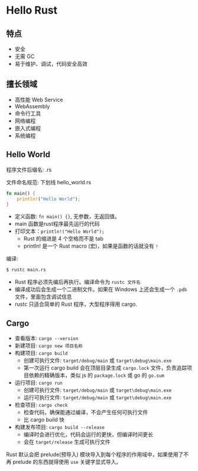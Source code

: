 # Hello Rust

## 特点

- 安全
- 无需 GC
- 易于维护、调试，代码安全高效

## 擅长领域
- 高性能 Web Service
- WebAssembly
- 命令行工具
- 网络编程
- 嵌入式编程
- 系统编程

## Hello World
程序文件后缀名: .rs

文件命名规范: 下划线 hello_world.rs
```Rust
fn main() {
    println!("Hello World");
}
```

- 定义函数: `fn main() {}`, 无参数，无返回值。
- main 函数是rust程序最先运行的代码
- 打印文本：`println!("Hello World");`
    - Rust 的缩进是 4 个空格而不是 tab
    - println! 是一个 Rust macro (宏)，如果是函数的话就没有 `!`

编译:
```bash
$ rustc main.rs
```

- Rust 程序必须先编后再执行。编译命令为 `rustc 文件名`
- 编译成功后会生成一个二进制文件。如果在 Windows 上还会生成一个 `.pdb` 文件，里面包含调试信息
- rustc 只适合简单的 Rust 程序，大型程序得用 cargo.

## Cargo

- 查看版本: `cargo --version`
- 新建项目: `cargo new 项目名称`
- 构建项目: `cargo build`
    - 创建可执行文件: `target/debug/main` 或 `target\debug\main.exe`
    - 第一次运行 cargo build 会在顶层目录生成 `cargo.lock` 文件，负责追踪项目依赖的精确版本，类似 js 的 `package.lock` 或 go 的 `go.sum`
- 运行项目: `cargo run`
    - 创建可执行文件: `target/debug/main` 或 `target\debug\main.exe`
    - 运行可执行文件: `target/debug/main` 或 `target\debug\main.exe`
- 检查项目: `cargo check`
    - 检查代码，确保能通过编译，不会产生任何可执行文件
    - 比 cargo build 快
- 构建发布项目: `cargo build --release`
    - 编译时会进行优化，代码会运行的更快，但编译时间更长
    - 会在 `target/release` 生成可执行文件

Rust 默认会把 prelude(预导入) 模块导入到每个程序的作用域中，如果使用了不再 prelude 的东西就得使用 `use` 关键字显式导入。
